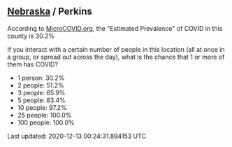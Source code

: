 
## [Nebraska](/united-states/nebraska) / Perkins

According to [MicroCOVID.org](http://microcovid.org),
the "Estimated Prevalence" of COVID in this county is 30.2%

If you interact with a certain number of people in this location
(all at once in a group, or spread out across the day), what is the chance that
1 or more of them has COVID?

- 1 person: 30.2%
- 2 people: 51.2%
- 3 people: 65.9%
- 5 people: 83.4%
- 10 people: 97.2%
- 25 people: 100.0%
- 100 people: 100.0%

Last updated: 2020-12-13 00:24:31.894153 UTC
